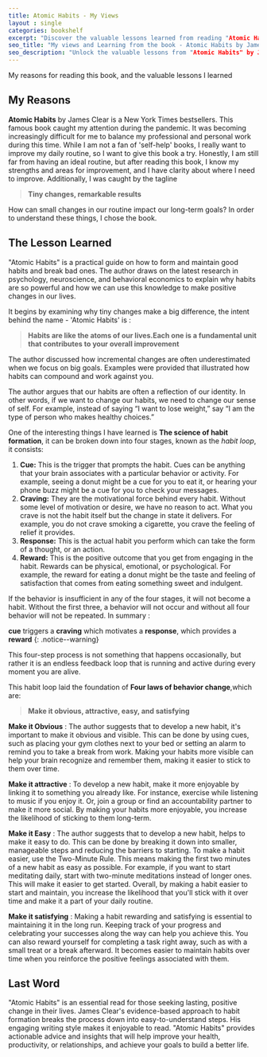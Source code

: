 ```yaml
---
title: Atomic Habits - My Views
layout : single
categories: bookshelf
excerpt: "Discover the valuable lessons learned from reading "Atomic Habits" by James Clear. Explore the author's evidence-based approach to habit formation and how small changes can lead to remarkable results. Learn about the science of habit formation, the habit loop, and the four laws of behavior change. Find out how to make habits obvious, attractive, easy, and satisfying, and develop a better daily routine. Improve your health, productivity, and relationships with actionable advice from this essential book" 
seo_title: "My views and Learning from the book - Atomic Habits by James Clear"
seo_description: "Unlock the valuable lessons from "Atomic Habits" by James Clear. Understand the power of small changes and habit formation to achieve remarkable results. Learn about the science behind habits, the habit loop, and the four laws of behavior change. Discover practical strategies to make habits obvious, attractive, easy, and satisfying, and improve your daily routine. Enhance your health, productivity, and relationships with this actionable guide for lasting positive change"
---
```

My reasons for reading this book, and the valuable lessons I learned 

## My Reasons

**Atomic Habits** by James Clear is a New York Times bestsellers. This famous book caught my attention during the pandemic. It was becoming increasingly difficult for me to balance my professional and personal work during this time. While I am not a fan of 'self-help' books, I really want to improve my daily routine, so I want to give this book a try. Honestly, I am still far from having an ideal routine, but after reading this book, I know my strengths and areas for improvement, and I have clarity about where I need to improve. Additionally, I was caught by the tagline 

> **Tiny changes, remarkable results**

How can small changes in our routine impact our long-term goals? In order to understand these things, I chose the book.

## The Lesson Learned

"Atomic Habits" is a practical guide on how to form and maintain good habits and break bad ones. The author draws on the latest research in psychology, neuroscience, and behavioral economics to explain why habits are so powerful and how we can use this knowledge to make positive changes in our lives.

It begins by examining why tiny changes make a big difference, the intent behind the name - 'Atomic Habits' is :

> **Habits are like the atoms of our lives.Each one is a fundamental unit that contributes to your overall improvement**

The author discussed how incremental changes are often underestimated when we focus on big goals. Examples were provided that illustrated how habits can compound and work against you.

The author argues that our habits are often a reflection of our identity. In other words, if we want to change our habits, we need to change our sense of self. For example, instead of saying “I want to lose weight,” say “I am the type of person who makes healthy choices.”

One of the interesting things I have learned is **The science of habit formation**, it can be broken down into four stages, known as the *habit loop*, it consists:

<ol>
    <li><b>Cue:</b> This is the trigger that prompts the habit. Cues can be anything that your brain associates with a particular behavior or activity. For example, seeing a donut might be a cue for you to eat it, or hearing your phone buzz might be a cue for you to check your messages.</li>
    <li><b>Craving:</b> They are the motivational force behind every habit. Without some level of motivation or desire, we have no reason to act. What you crave is not the habit itself but the change in state it delivers. For example, you do not crave smoking a cigarette, you crave the feeling of relief it provides.</li>
    <li><b>Response:</b> This is the actual habit you perform which can take the form of a thought, or an action.</li>
    <li><b>Reward:</b> This is the positive outcome that you get from engaging in the habit. Rewards can be physical, emotional, or psychological. For example, the reward for eating a donut might be the taste and feeling of satisfaction that comes from eating something sweet and indulgent.</li>
</ol>

If the behavior is insufficient in any of the four stages, it will not become a habit. Without the first three, a behavior will not occur and without all four behavior will not be repeated. In summary :

**cue** triggers a **craving** which motivates a **response**, which provides a **reward**
{: .notice--warning}

This four-step process is not something that happens occasionally, but rather it is an endless feedback loop that is running and active during every moment you are alive.

This habit loop laid the foundation of **Four laws of behavior change**,which are:

> **Make it obvious, attractive, easy, and satisfying**


**Make it Obvious** : The author suggests that to develop a new habit, it's important to make it obvious and visible. This can be done by using cues, such as placing your gym clothes next to your bed or setting an alarm to remind you to take a break from work. Making your habits more visible can help your brain recognize and remember them, making it easier to stick to them over time.

**Make it attractive** : To develop a new habit, make it more enjoyable by linking it to something you already like. For instance, exercise while listening to music if you enjoy it. Or, join a group or find an accountability partner to make it more social. By making your habits more enjoyable, you increase the likelihood of sticking to them long-term.

**Make it Easy** : The author suggests that to develop a new habit, helps to make it easy to do. This can be done by breaking it down into smaller, manageable steps and reducing the barriers to starting.
To make a habit easier, use the Two-Minute Rule. This means making the first two minutes of a new habit as easy as possible. For example, if you want to start meditating daily, start with two-minute meditations instead of longer ones. This will make it easier to get started.
Overall, by making a habit easier to start and maintain, you increase the likelihood that you'll stick with it over time and make it a part of your daily routine.

**Make it satisfying** : Making a habit rewarding and satisfying is essential to maintaining it in the long run. Keeping track of your progress and celebrating your successes along the way can help you achieve this. You can also reward yourself for completing a task right away, such as with a small treat or a break afterward. It becomes easier to maintain habits over time when you reinforce the positive feelings associated with them.

## Last Word
"Atomic Habits" is an essential read for those seeking lasting, positive change in their lives. James Clear's evidence-based approach to habit formation breaks the process down into easy-to-understand steps. His engaging writing style makes it enjoyable to read. "Atomic Habits" provides actionable advice and insights that will help improve your health, productivity, or relationships, and achieve your goals to build a better life.





